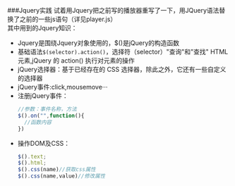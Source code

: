 ###Jquery实践
试着用Jquery把之前写的播放器重写了一下，用JQuery语法替换了之前的一些js语句（详见player.js）  
其中用到的Jquery知识：
+ Jquery是围绕Jquery对象使用的，$()是jQuery的构造函数
+ 基础语法`$(selector).action()`，选择符（selector）"查询"和"查找" HTML 元素,jQuery 的 action() 执行对元素的操作
+ jQuery选择器：基于已经存在的 CSS 选择器，除此之外，它还有一些自定义的选择器
+ jQuery事件:click,mousemove···
+ 注册jQuery事件：
  ```javascript
  //参数：事件名称，方法
  $().on("",function(){
    //函数内容  
  })
  ```
+ 操作DOM及CSS：
  ```javascript
  $().text;
  $().html;
  $().css(name)//获取css属性
  $().css(name,value)//修改属性
  ```
